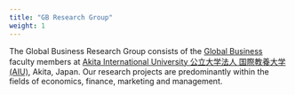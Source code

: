 ```yaml
---
title: "GB Research Group"
weight: 1
---
```


The Global Business Research Group consists of the [Global Business](https://web.aiu.ac.jp/en/academic/global-business-program/) faculty members at [Akita International University 公立大学法人 国際教養大学 (AIU)](https://www.aiu.ac.jp/), Akita, Japan. Our research projects are predominantly within the fields of economics, finance, marketing and management. 